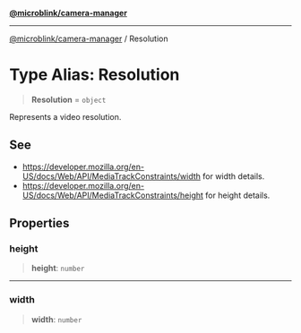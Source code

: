 [**@microblink/camera-manager**](../README.md)

***

[@microblink/camera-manager](../README.md) / Resolution

# Type Alias: Resolution

> **Resolution** = `object`

Represents a video resolution.

## See

 - https://developer.mozilla.org/en-US/docs/Web/API/MediaTrackConstraints/width for width details.
 - https://developer.mozilla.org/en-US/docs/Web/API/MediaTrackConstraints/height for height details.

## Properties

### height

> **height**: `number`

***

### width

> **width**: `number`
